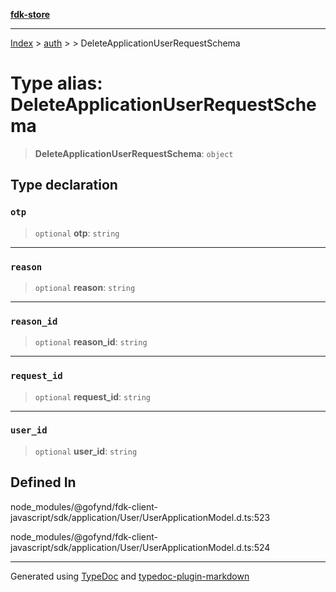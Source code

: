 [**fdk-store**](../../../README.md)
***

[Index](../../../API.md) > [auth](../../README.md) > [<internal>](../README.md) > DeleteApplicationUserRequestSchema

# Type alias: DeleteApplicationUserRequestSchema

> **DeleteApplicationUserRequestSchema**: `object`

## Type declaration

### `otp`

> `optional` **otp**: `string`

***

### `reason`

> `optional` **reason**: `string`

***

### `reason_id`

> `optional` **reason\_id**: `string`

***

### `request_id`

> `optional` **request\_id**: `string`

***

### `user_id`

> `optional` **user\_id**: `string`

## Defined In

node\_modules/@gofynd/fdk-client-javascript/sdk/application/User/UserApplicationModel.d.ts:523

node\_modules/@gofynd/fdk-client-javascript/sdk/application/User/UserApplicationModel.d.ts:524

***
Generated using [TypeDoc](https://typedoc.org/) and [typedoc-plugin-markdown](https://www.npmjs.com/package/typedoc-plugin-markdown)
